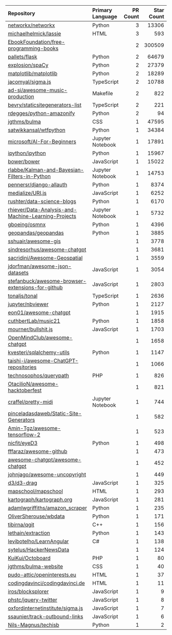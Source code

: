| Repository | Primary Language | PR Count | Star Count |
| :-- | :-- | --: | --: |
| [networkx/networkx](https://github.com/networkx/networkx) | Python | 3 | 13306 |
| [michaelhelmick/lassie](https://github.com/michaelhelmick/lassie) | HTML | 3 | 593 |
| [EbookFoundation/free-programming-books](https://github.com/EbookFoundation/free-programming-books) |  | 2 | 300509 |
| [pallets/flask](https://github.com/pallets/flask) | Python | 2 | 64679 |
| [explosion/spaCy](https://github.com/explosion/spaCy) | Python | 2 | 27379 |
| [matplotlib/matplotlib](https://github.com/matplotlib/matplotlib) | Python | 2 | 18289 |
| [jacomyal/sigma.js](https://github.com/jacomyal/sigma.js) | TypeScript | 2 | 10788 |
| [ad-si/awesome-music-production](https://github.com/ad-si/awesome-music-production) | Makefile | 2 | 822 |
| [bevry/staticsitegenerators-list](https://github.com/bevry/staticsitegenerators-list) | TypeScript | 2 | 221 |
| [rdegges/python-amazonify](https://github.com/rdegges/python-amazonify) | Python | 2 | 94 |
| [jgthms/bulma](https://github.com/jgthms/bulma) | CSS | 1 | 47595 |
| [satwikkansal/wtfpython](https://github.com/satwikkansal/wtfpython) | Python | 1 | 34384 |
| [microsoft/AI-For-Beginners](https://github.com/microsoft/AI-For-Beginners) | Jupyter Notebook | 1 | 17891 |
| [ipython/ipython](https://github.com/ipython/ipython) | Python | 1 | 15967 |
| [bower/bower](https://github.com/bower/bower) | JavaScript | 1 | 15022 |
| [rlabbe/Kalman-and-Bayesian-Filters-in-Python](https://github.com/rlabbe/Kalman-and-Bayesian-Filters-in-Python) | Jupyter Notebook | 1 | 14753 |
| [pennersr/django-allauth](https://github.com/pennersr/django-allauth) | Python | 1 | 8374 |
| [medialize/URI.js](https://github.com/medialize/URI.js) | JavaScript | 1 | 6252 |
| [rushter/data-science-blogs](https://github.com/rushter/data-science-blogs) | Python | 1 | 6170 |
| [rhiever/Data-Analysis-and-Machine-Learning-Projects](https://github.com/rhiever/Data-Analysis-and-Machine-Learning-Projects) | Jupyter Notebook | 1 | 5732 |
| [gboeing/osmnx](https://github.com/gboeing/osmnx) | Python | 1 | 4396 |
| [geopandas/geopandas](https://github.com/geopandas/geopandas) | Python | 1 | 3885 |
| [sshuair/awesome-gis](https://github.com/sshuair/awesome-gis) |  | 1 | 3778 |
| [sindresorhus/awesome-chatgpt](https://github.com/sindresorhus/awesome-chatgpt) |  | 1 | 3681 |
| [sacridini/Awesome-Geospatial](https://github.com/sacridini/Awesome-Geospatial) |  | 1 | 3559 |
| [jdorfman/awesome-json-datasets](https://github.com/jdorfman/awesome-json-datasets) | JavaScript | 1 | 3054 |
| [stefanbuck/awesome-browser-extensions-for-github](https://github.com/stefanbuck/awesome-browser-extensions-for-github) | JavaScript | 1 | 2803 |
| [tonaljs/tonal](https://github.com/tonaljs/tonal) | TypeScript | 1 | 2636 |
| [jupyter/nbviewer](https://github.com/jupyter/nbviewer) | Python | 1 | 2127 |
| [eon01/awesome-chatgpt](https://github.com/eon01/awesome-chatgpt) |  | 1 | 1915 |
| [cuthbertLab/music21](https://github.com/cuthbertLab/music21) | Python | 1 | 1858 |
| [mourner/bullshit.js](https://github.com/mourner/bullshit.js) | JavaScript | 1 | 1703 |
| [OpenMindClub/awesome-chatgpt](https://github.com/OpenMindClub/awesome-chatgpt) |  | 1 | 1658 |
| [kvesteri/sqlalchemy-utils](https://github.com/kvesteri/sqlalchemy-utils) | Python | 1 | 1147 |
| [taishi-i/awesome-ChatGPT-repositories](https://github.com/taishi-i/awesome-ChatGPT-repositories) |  | 1 | 1066 |
| [technosophos/querypath](https://github.com/technosophos/querypath) | PHP | 1 | 826 |
| [OtacilioN/awesome-hacktoberfest](https://github.com/OtacilioN/awesome-hacktoberfest) |  | 1 | 821 |
| [craffel/pretty-midi](https://github.com/craffel/pretty-midi) | Jupyter Notebook | 1 | 744 |
| [pinceladasdaweb/Static-Site-Generators](https://github.com/pinceladasdaweb/Static-Site-Generators) |  | 1 | 582 |
| [Amin-Tgz/awesome-tensorflow-2](https://github.com/Amin-Tgz/awesome-tensorflow-2) |  | 1 | 523 |
| [nicfit/eyeD3](https://github.com/nicfit/eyeD3) | Python | 1 | 498 |
| [fffaraz/awesome-github](https://github.com/fffaraz/awesome-github) |  | 1 | 473 |
| [awesome-chatgpt/awesome-chatgpt](https://github.com/awesome-chatgpt/awesome-chatgpt) |  | 1 | 452 |
| [johnjago/awesome-uncopyright](https://github.com/johnjago/awesome-uncopyright) |  | 1 | 449 |
| [d3/d3-drag](https://github.com/d3/d3-drag) | JavaScript | 1 | 325 |
| [mapschool/mapschool](https://github.com/mapschool/mapschool) | HTML | 1 | 293 |
| [kartograph/kartograph.org](https://github.com/kartograph/kartograph.org) | JavaScript | 1 | 281 |
| [adamlwgriffiths/amazon_scraper](https://github.com/adamlwgriffiths/amazon_scraper) | Python | 1 | 235 |
| [OliverSherouse/wbdata](https://github.com/OliverSherouse/wbdata) | Python | 1 | 171 |
| [tibirna/qgit](https://github.com/tibirna/qgit) | C++ | 1 | 156 |
| [lethain/extraction](https://github.com/lethain/extraction) | Python | 1 | 143 |
| [levibotelho/LearnAngular](https://github.com/levibotelho/LearnAngular) | C# | 1 | 138 |
| [sytelus/HackerNewsData](https://github.com/sytelus/HackerNewsData) |  | 1 | 124 |
| [KuiKui/Octoboard](https://github.com/KuiKui/Octoboard) | PHP | 1 | 80 |
| [jgthms/bulma-website](https://github.com/jgthms/bulma-website) | CSS | 1 | 40 |
| [pudo-attic/openinterests.eu](https://github.com/pudo-attic/openinterests.eu) | HTML | 1 | 37 |
| [codingdavinci/codingdavinci.de](https://github.com/codingdavinci/codingdavinci.de) | HTML | 1 | 11 |
| [iros/blocksplorer](https://github.com/iros/blocksplorer) | JavaScript | 1 | 9 |
| [phstc/jquery-twitter](https://github.com/phstc/jquery-twitter) | JavaScript | 1 | 8 |
| [oxfordinternetinstitute/sigma.js](https://github.com/oxfordinternetinstitute/sigma.js) | JavaScript | 1 | 7 |
| [ssaunier/track-outbound-links](https://github.com/ssaunier/track-outbound-links) | JavaScript | 1 | 6 |
| [Nils-Magnus/techisb](https://github.com/Nils-Magnus/techisb) | Python | 1 | 2 |
